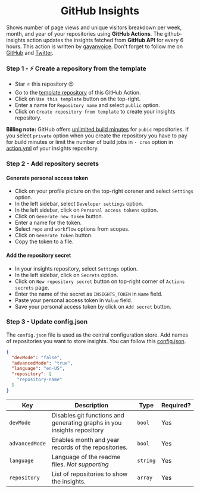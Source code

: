 <div align="center">
  <h1>GitHub Insights</h1>
</div>

Shows number of page views and unique visitors breakdown per week, month, and year of your repositories using <strong>GitHub Actions</strong>. The github-insights action updates the insights fetched from <strong>GitHub API</strong> for every 6 hours.
This action is written by [gayanvoice](https://github.com/gayanvoice). Don't forget to follow me on [GitHub](https://github.com/gayanvoice) and [Twitter](https://twitter.com/gayanvoice).

### Step 1 - ⚡️ Create a repository from the template 

- Star ⭐ this repository 😉
- Go to the [template repository](https://github.com/gayanvoice/github-insights-template) of this GitHub Action.
- Click on `Use this template` button on the top-right.
- Enter a name for `Repository name` and select `public` option.
- Click on `Create repository from template` to create your insights repository.

**Billing note:** GitHub offers [unlimited build minutes](https://github.com/pricing) for `pubic` repositories. If you select `private` option when you create the repository you have to pay for build minutes or limit the number of build jobs in `- cron` option in [action.yml](https://github.com/gayanvoice/github-insights-template/blob/master/.github/workflows/action.yml) of your insights repository.

### Step 2 - Add repository secrets

#### Generate personal access token

- Click on your profile picture on the top-right corener and select `Settings` option.
- In the left sidebar, select `Developer settings` option.
- In the left sidebar, click on `Personal access tokens` option.
- Click on `Generate new token` button.
- Enter a name for the token.
- Select `repo` and `workflow` options from scopes.
- Click on `Generate token` button.
- Copy the token to a file.

#### Add the repository secret

- In your insights repository, select `Settings` option.
- In the left sidebar, click on `Secrets` option.
- Click on `New repository secret` button on top-right corner of `Actions secrets` page.
- Enter the name of the secret as `INSIGHTS_TOKEN` in `Name` field.
- Paste your personal access token in `Value` field.
- Save your personal access token by click on `Add secret` button.

### Step 3 - Update config.json

The `config.json` file is used as the central configuration store. Add names of repositories you want to store insights. You can follow this [config.json](https://github.com/gayanvoice/insights/blob/master/config.json).
```json
{
  "devMode": "false",
  "advancedMode": "true",
  "language": "en-US",
  "repository": [
    "repository-name"
  ]
}
```

| Key       | Description                                              | Type   |  Required? |
| --------- | -------------------------------------------------------- | ------ | --------- |
| `devMode` | Disables git functions and generating graphs in you insights repository | `bool` | Yes        |
| `advancedMode` | Enables month and year records of the repositories. | `bool` | Yes        |
| `language` | Language of the readme files. *Not supporting* | `string` | Yes        |
| `repository` | List of repositories to show the insights. | `array` | Yes        |



